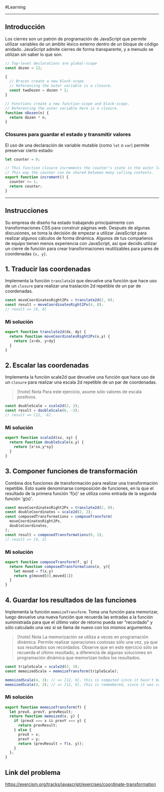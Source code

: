 #Learning 
___
## Introducción 

Los cierres son un patrón de programación de JavaScript que permite utilizar variables de un ámbito léxico externo dentro de un bloque de código anidado. JavaScript admite cierres de forma transparente, y a menudo se utilizan sin saber lo que son.

```js
// Top-level declarations are global-scope
const dozen = 12;

{
  // Braces create a new block-scope
  // Referencing the outer variable is a closure.
  const twoDozen = dozen * 2;
}

// Functions create a new function-scope and block-scope.
// Referencing the outer variable here is a closure.
function nDozen(n) {
  return dozen * n;
}
```
### Closures para guardar el estado y transmitir valores

El uso de una declaración de variable mutable (como `let` o `var`) permite preservar cierto estado:

```js
let counter = 0;

// This function closure increments the counter's state in the outer lexical context.
// This way the counter can be shared between many calling contexts.
export function increment() {
  counter += 1;
  return counter;
}
```
___
## Instrucciones 

Su empresa de diseño ha estado trabajando principalmente con transformaciones CSS para construir páginas web. Después de algunas discusiones, se toma la decisión de empezar a utilizar JavaScript para realizar algunos cálculos de forma dinámica. Algunos de tus compañeros de equipo tienen menos experiencia con JavaScript, así que decidís utilizar un cierre de función para crear transformaciones reutilizables para pares de coordenadas `{x, y}`.
## 1. Traducir las coordenadas  

Implementa la función `translate2d` que devuelve una función que hace uso de un `closure` para realizar una traslación 2d repetible de un par de coordenadas.

```js
const moveCoordinatesRight2Px = translate2d(2, 0);
const result = moveCoordinatesRight2Px(4, 8);
// result => [6, 8]
```
### Mi solución

```js
export function translate2d(dx, dy) {
  return function moveCoordinatesRight2Px(x,y) {
    return [x+dx, y+dy]
  }
}
```
## 2. Escalar las coordenadas  

Implementa la función scale2d que devuelve una función que hace uso de un `closure` para realizar una escala 2d repetible de un par de coordenadas.  
  
>[!note] Nota
> Para este ejercicio, asume sólo valores de escala positivos.

```js
const doubleScale = scale2d(2, 2);
const result = doubleScale(6, -3);
// result => [12, -6]
```
### Mi solución

```js
export function scale2d(sx, sy) {
  return function doubleScale(x,y) {
    return [x*sx,y*sy]
  }
}
```
## 3. Componer funciones de transformación  

Combina dos funciones de transformación para realizar una transformación repetible. Esto suele denominarse composición de funciones, en la que el resultado de la primera función 'f(x)' se utiliza como entrada de la segunda función 'g(x)'.

```js
const moveCoordinatesRight2Px = translate2d(2, 0);
const doubleCoordinates = scale2d(2, 2);
const composedTransformations = composeTransform(
  moveCoordinatesRight2Px,
  doubleCoordinates,
);
const result = composedTransformations(0, 1);
// result => [4, 2]
```
### Mi solución

```js
export function composeTransform(f, g) {
  return function composedTransformations(x, y){
    let moved = f(x,y)
    return g(moved[0],moved[1])
  }
}
```
## 4. Guardar los resultados de las funciones  

Implementa la función `memoizeTransform`. Toma una función para memorizar, luego devuelve una nueva función que recuerda las entradas a la función suministrada para que el último valor de retorno pueda ser "recordado" y sólo calculado una vez si se llama de nuevo con los mismos argumentos.  
  
> [!note] Nota
> La memorización se utiliza a veces en programación dinámica. Permite realizar operaciones costosas sólo una vez, ya que sus resultados son recordados. Observe que en este ejercicio sólo se recuerda el último resultado, a diferencia de algunas soluciones en programación dinámica que memorizan todos los resultados.

```js
const tripleScale = scale2d(3, 3);
const memoizedScale = memoizeTransform(tripleScale);

memoizedScale(4, 3); // => [12, 9], this is computed since it hasn't been computed before for the arguments
memoizedScale(4, 3); // => [12, 9], this is remembered, since it was computed already
```
### Mi solución

```js
export function memoizeTransform(f) {
  let prevX, prevY, prevResult;
  return function memoized(x, y) {
    if (prevX === x && prevY === y) {
      return prevResult;
    } else {
      prevX = x;
      prevY = y;
      return (prevResult = f(x, y));
    }
  };
}
```
## Link del problema

https://exercism.org/tracks/javascript/exercises/coordinate-transformation